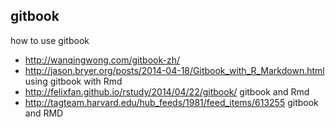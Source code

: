 ## gitbook
how to use gitbook 

* http://wanqingwong.com/gitbook-zh/
* http://jason.bryer.org/posts/2014-04-18/Gitbook_with_R_Markdown.html using gitbook with Rmd
* http://felixfan.github.io/rstudy/2014/04/22/gitbook/ gitbook and Rmd
* http://tagteam.harvard.edu/hub_feeds/1981/feed_items/613255 gitbook and RMD